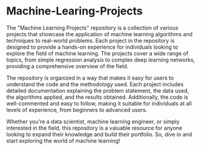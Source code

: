 # Machine-Learing-Projects
The "Machine Learning Projects" repository is a collection of various projects that showcase the application of machine learning algorithms and techniques to real-world problems. Each project in the repository is designed to provide a hands-on experience for individuals looking to explore the field of machine learning. The projects cover a wide range of topics, from simple regression analysis to complex deep learning networks, providing a comprehensive overview of the field.

The repository is organized in a way that makes it easy for users to understand the code and the methodology used. Each project includes detailed documentation explaining the problem statement, the data used, the algorithms applied, and the results obtained. Additionally, the code is well-commented and easy to follow, making it suitable for individuals at all levels of experience, from beginners to advanced users.

Whether you're a data scientist, machine learning engineer, or simply interested in the field, this repository is a valuable resource for anyone looking to expand their knowledge and build their portfolio. So, dive in and start exploring the world of machine learning!
